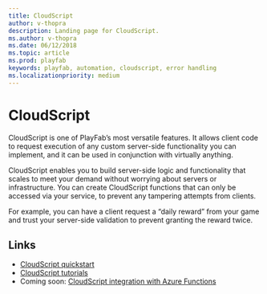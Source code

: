 ```yaml
---
title: CloudScript
author: v-thopra
description: Landing page for CloudScript.
ms.author: v-thopra
ms.date: 06/12/2018
ms.topic: article
ms.prod: playfab
keywords: playfab, automation, cloudscript, error handling
ms.localizationpriority: medium
---
```


# CloudScript

CloudScript is one of PlayFab’s most versatile features. It allows client code to request execution of any custom server-side functionality you can implement, and it can be used in conjunction with virtually anything.

CloudScript enables you to build server-side logic and functionality that scales to meet your demand without worrying about servers or infrastructure. You can create CloudScript functions that can only be accessed via your service, to prevent any tampering attempts from clients.

For example, you can have a client request a “daily reward” from your game and trust your server-side validation to prevent granting the reward twice.

## Links

- [CloudScript quickstart](quickstart.md)
- [CloudScript tutorials](tutorials.md)
- Coming soon: [CloudScript integration with Azure Functions](cloudscript-and-azure-functions.md)